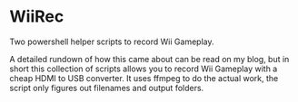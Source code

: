 # WiiRec

Two powershell helper scripts to record Wii Gameplay.

A detailed rundown of how this came about can be read on my blog, but in short this collection of scripts allows you to record Wii Gameplay with a cheap HDMI to USB converter.
It uses ffmpeg to do the actual work, the script only figures out filenames and output folders.